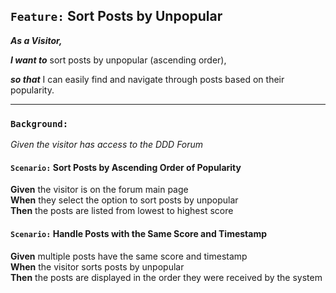 ## `Feature:` Sort Posts by Unpopular

**_As a Visitor,_**

**_I want to_** sort posts by unpopular (ascending order),

**_so that_** I can easily find and navigate through posts based on their popularity.

---

### `Background:`

_Given the visitor has access to the DDD Forum_

<!-- Test ID: 1413 | AC: AC3 -->

#### `Scenario:` Sort Posts by Ascending Order of Popularity

**Given** the visitor is on the forum main page  
**When** they select the option to sort posts by unpopular  
**Then** the posts are listed from lowest to highest score

<!-- Test ID: 1423 | AC: AC4 -->

#### `Scenario:` Handle Posts with the Same Score and Timestamp

**Given** multiple posts have the same score and timestamp  
**When** the visitor sorts posts by unpopular  
**Then** the posts are displayed in the order they were received by the system
